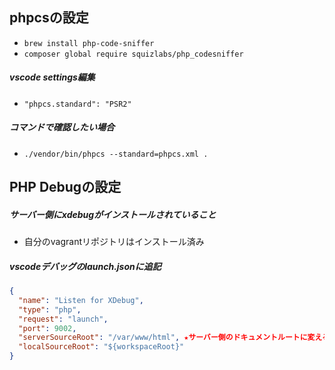 ## phpcsの設定

- `brew install php-code-sniffer`
- `composer global require squizlabs/php_codesniffer`

##### vscode settings編集

- `"phpcs.standard": "PSR2"`

##### コマンドで確認したい場合

- `./vendor/bin/phpcs --standard=phpcs.xml .`

## PHP Debugの設定

##### サーバー側にxdebugがインストールされていること
- 自分のvagrantリポジトリはインストール済み

##### vscodeデバッグのlaunch.jsonに追記

```json
{
  "name": "Listen for XDebug",
  "type": "php",
  "request": "launch",
  "port": 9002,
  "serverSourceRoot": "/var/www/html", ★サーバー側のドキュメントルートに変える
  "localSourceRoot": "${workspaceRoot}"
}
```
